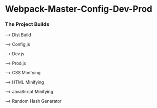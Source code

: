 # Webpack-Master-Config-Dev-Prod    

### The Project Builds 

--> Dist Build

--> Config.js

--> Dev.js

--> Prod.js

--> CSS Minifying

--> HTML Minifying

--> JavaScript Minifying

--> Random Hash Generator

